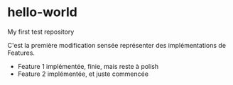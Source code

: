 # hello-world
My first test repository

C'est la première modification sensée représenter des implémentations de Features.

- Feature 1 implémentée, finie, mais reste à polish
- Feature 2 implémentée, et juste commencée
